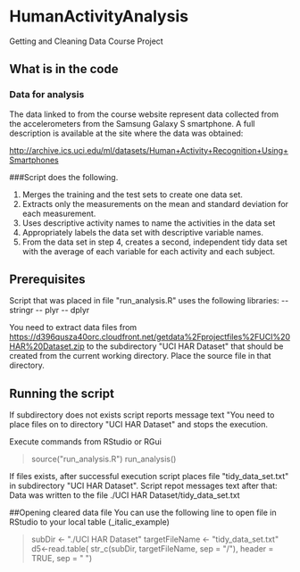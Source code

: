 # HumanActivityAnalysis
Getting and Cleaning Data Course Project

## What is in the code
### Data for analysis
The data linked to from the course website represent data collected from the accelerometers from the Samsung Galaxy S smartphone. A full description is available at the site where the data was obtained: 

http://archive.ics.uci.edu/ml/datasets/Human+Activity+Recognition+Using+Smartphones

###Script does the following. 
1. Merges the training and the test sets to create one data set.
2. Extracts only the measurements on the mean and standard deviation for each measurement. 
3. Uses descriptive activity names to name the activities in the data set
4. Appropriately labels the data set with descriptive variable names. 
5. From the data set in step 4, creates a second, independent tidy data set with the average of each variable for each activity and each subject.

## Prerequisites
Script that was placed in file "run_analysis.R" uses the following libraries:
    -- stringr
    -- plyr
    -- dplyr

You need to extract data files from https://d396qusza40orc.cloudfront.net/getdata%2Fprojectfiles%2FUCI%20HAR%20Dataset.zip
to the subdirectory "UCI HAR Dataset" that should be created from the current working directory.
Place the source file in that directory.

## Running the script
If subdirectory does not exists script reports message text "You need to place files on to directory "UCI HAR Dataset" and stops the execution.

Execute commands from RStudio or RGui
> source("run_analysis.R")
> run_analysis()

If files exists, after successful  execution script places file "tidy_data_set.txt" in subdirectory 
"UCI HAR Dataset".
Script repot messages text after that: 
Data was written to the file
./UCI HAR Dataset/tidy_data_set.txt

##Opening cleared data file
You can use the following line to open file in RStudio to your local table (_italic_example)

>subDir <- "./UCI HAR Dataset"
>targetFileName <- "tidy_data_set.txt"
>d5<-read.table( str_c(subDir, targetFileName, sep = "/"), header = TRUE, sep = " ")


